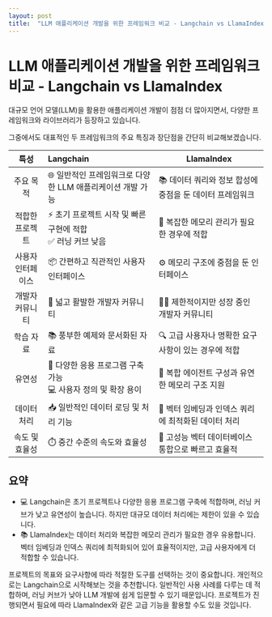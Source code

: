 ```yaml
---
layout: post
title:  "LLM 애플리케이션 개발을 위한 프레임워크 비교 - Langchain vs LlamaIndex"
---
```


# LLM 애플리케이션 개발을 위한 프레임워크 비교 - Langchain vs LlamaIndex

대규모 언어 모델(LLM)을 활용한 애플리케이션 개발이 점점 더 많아지면서, 다양한 프레임워크와 라이브러리가 등장하고 있습니다. 

그중에서도 대표적인 두 프레임워크의 주요 특징과 장단점을 간단히 비교해보겠습니다.

| 특성        | Langchain                                 | LlamaIndex                        |
|:---------:|:----------------------------------------- | --------------------------------- |
| 주요 목적     | 🌐 일반적인 프레임워크로 다양한 LLM 애플리케이션 개발 가능       | 📚 데이터 쿼리와 정보 합성에 중점을 둔 데이터 프레임워크 |
| 적합한 프로젝트  | ⚡ 초기 프로젝트 시작 및 빠른 구현에 적합<br>✅ 러닝 커브 낮음    | 🧠 복잡한 메모리 관리가 필요한 경우에 적합         |
| 사용자 인터페이스 | 📦 간편하고 직관적인 사용자 인터페이스                    | ⚙️ 메모리 구조에 중점을 둔 인터페이스            |
| 개발자 커뮤니티  | 👥 넓고 활발한 개발자 커뮤니티                        | 👨‍💻 제한적이지만 성장 중인 개발자 커뮤니티       |
| 학습 자료     | 📚 풍부한 예제와 문서화된 자료                        | 🔍 고급 사용자나 명확한 요구사항이 있는 경우에 적합    |
| 유연성       | 🧩 다양한 응용 프로그램 구축 가능<br>💻 사용자 정의 및 확장 용이 | 🤖 복합 에이전트 구성과 유연한 메모리 구조 지원      |
| 데이터 처리    | 📥 일반적인 데이터 로딩 및 처리 기능                    | 📂 벡터 임베딩과 인덱스 쿼리에 최적화된 데이터 처리    |
| 속도 및 효율성  | ⏱️ 중간 수준의 속도와 효율성                         | 🚀 고성능 벡터 데이터베이스 통합으로 빠르고 효율적     |

## 요약

- 💻 Langchain은 초기 프로젝트나 다양한 응용 프로그램 구축에 적합하며, 
  러닝 커브가 낮고 유연성이 높습니다. 
  하지만 대규모 데이터 처리에는 제한이 있을 수 있습니다.
- 📚 LlamaIndex는 데이터 처리와 복잡한 메모리 관리가 필요한 경우 유용합니다. 
  벡터 임베딩과 인덱스 쿼리에 최적화되어 있어 효율적이지만, 고급 사용자에게 더 적합할 수 있습니다.

프로젝트의 목표와 요구사항에 따라 적절한 도구를 선택하는 것이 중요합니다. 
개인적으로는 Langchain으로 시작해보는 것을 추천합니다. 
일반적인 사용 사례를 다루는 데 적합하며, 러닝 커브가 낮아 LLM 개발에 쉽게 입문할 수 있기 때문입니다. 
프로젝트가 진행되면서 필요에 따라 LlamaIndex와 같은 고급 기능을 활용할 수도 있을 것입니다.
